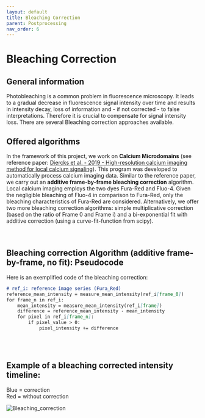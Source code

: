 ```yaml
---
layout: default
title: Bleaching Correction
parent: Postprocessing
nav_order: 6
---
```


# **Bleaching Correction**

## General information

Photobleaching is a common problem in fluorescence microscopy. It leads to a gradual decrease in 
fluorescence signal intensity over time and results in intensity decay, loss of information and - if not corrected - to 
false interpretations. Therefore it is crucial to compensate for signal intensity loss. There are several Bleaching correction approaches available. 
<br>

## Offered algorithms
In the framework of this project, we work on **Calcium Microdomains** (see reference paper: [Diercks et al. - 2019 - 
High-resolution calcium imaging method for local calcium signaling](https://pubmed.ncbi.nlm.nih.gov/30710265/)). This program was developed to automatically process calcium imaging data. Similar to the reference paper,
we carry out an **additive frame-by-frame bleaching correction** algorithm. Local calcium imaging employs the two dyes 
Fura-Red and Fluo-4. Given the negligible bleaching of Fluo-4 in comparison to Fura-Red, only the bleaching 
characteristics of Fura-Red are considered. Alternatively, we offer two more bleaching correction algorithms: simple multiplicative correction (based on the ratio of Frame 0 and Frame i) and a bi-exponential fit with additive correction (using a curve-fit-function from scipy).  
<br>
<br>

## Bleaching correction Algorithm (additive frame-by-frame, no fit): Pseudocode

Here is an exemplified code of the bleaching correction:

```markdown
# ref_i: reference image series (Fura_Red)
reference_mean_intensity = measure_mean_intensity(ref_i[frame_0])
for frame_n in ref_i:
    mean_intensity = measure_mean_intensity(ref_i[frame])
    difference = reference_mean_intensity - mean_intensity
    for pixel in ref_i[frame_n]:
        if pixel_value > 0:
            pixel_intensity += difference
```
<br>
<br>

## Example of a bleaching corrected intensity timeline:

Blue = correction <br>
Red = without correction

![Bleaching_correction](https://github.com/IPMI-ICNS-UKE/DARTS/assets/127941319/fe42281a-c0df-4b57-a68c-c805beb38b83)

